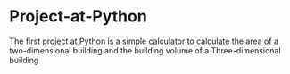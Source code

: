 # Project-at-Python
The first project at Python is a simple calculator to calculate the area of a two-dimensional building and the building volume of a Three-dimensional building

